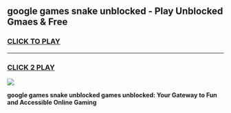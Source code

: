 
## google games snake unblocked - Play Unblocked Gmaes & Free
<h3>
<a href="https://news.freeplayer.one?title=google_games_snake_unblocked&ref=23F">CLICK TO PLAY</a></h3>
<hr>

<h3>
<a href="https://news.freeplayer.one?title=google_games_snake_unblocked&ref=23F">CLICK 2 PLAY</a>
  
</h3>

<a href="https://news.freeplayer.one?title=google_games_snake_unblocked&ref=23F/"><img src="https://clearcache.store/games.png"></a>


**google games snake unblocked games unblocked: Your Gateway to Fun and Accessible Online Gaming**

